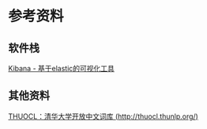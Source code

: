 # 参考资料


## 软件栈

[Kibana - 基于elastic的可视化工具](https://www.elastic.co/products/kibana)


## 其他资料

[THUOCL：清华大学开放中文词库 (http://thuocl.thunlp.org/)](http://thuocl.thunlp.org/)


